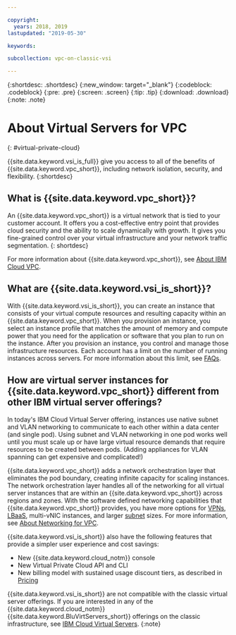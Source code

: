```yaml
---

copyright:
  years: 2018, 2019
lastupdated: "2019-05-30"

keywords: 

subcollection: vpc-on-classic-vsi

---
```


{:shortdesc: .shortdesc}
{:new_window: target="_blank"}
{:codeblock: .codeblock}
{:pre: .pre}
{:screen: .screen}
{:tip: .tip}
{:download: .download}
{:note: .note}

# About Virtual Servers for VPC
{: #virtual-private-cloud}

{{site.data.keyword.vsi_is_full}} give you access to all of the benefits of {{site.data.keyword.vpc_short}}, including network isolation, security, and flexibility. 
{:shortdesc}

## What is {{site.data.keyword.vpc_short}}?
An {{site.data.keyword.vpc_short}} is a virtual network that is tied to your customer account. It offers you a cost-effective entry point that provides cloud security and the ability to scale dynamically with growth. It gives you fine-grained control over your virtual infrastructure and your network traffic segmentation.
{: shortdesc}

For more information about {{site.data.keyword.vpc_short}}, see [About IBM Cloud VPC](/docs/vpc-on-classic?topic=vpc-on-classic-about).

## What are {{site.data.keyword.vsi_is_short}}?
With {{site.data.keyword.vsi_is_short}}, you can create an instance that consists of your virtual compute resources and resulting capacity within an {{site.data.keyword.vpc_short}}. When you provision an instance, you select an instance profile that matches the amount of memory and compute power that you need for the application or software that you plan to run on the instance. After you provision an instance, you control and manage those infrastructure resources. Each account has a limit on the number of running instances across servers. For more information about this limit, see [FAQs](/docs/vpc-on-classic-vsi?topic=vpc-on-classic-vsi-faqs#faqs). 

## How are virtual server instances for {{site.data.keyword.vpc_short}} different from other IBM virtual server offerings?

In today's IBM Cloud Virtual Server offering, instances use native subnet and VLAN networking to communicate to each other within a data center (and single pod). Using subnet and VLAN networking in one pod works well until you must scale up or have large virtual resource demands that require resources to be created between pods. (Adding appliances for VLAN spanning can get expensive and complicated!) 

{{site.data.keyword.vpc_short}} adds a network orchestration layer that eliminates the pod boundary, creating infinite capacity for scaling instances. The network orchestration layer handles all of the networking for all virtual server instances that are within an {{site.data.keyword.vpc_short}} across regions and zones. With the software defined networking capabilities that {{site.data.keyword.vpc_short}} provides, you have more options for [VPNs](/docs/vpc-on-classic-network?topic=vpc-on-classic-network---using-vpn-with-your-vpc), [LBaaS](/docs/vpc-on-classic-network?topic=vpc-on-classic-network---using-load-balancers-in-ibm-cloud-vpc), multi-vNIC instances, and larger [subnet](/docs/vpc-on-classic-network?topic=vpc-on-classic-network-working-with-ip-address-ranges-address-prefixes-regions-and-subnets) sizes. For more information, see [About Networking for VPC](/docs/vpc-on-classic-network?topic=vpc-on-classic-network-about-networking-for-vpc). 

{{site.data.keyword.vsi_is_short}} also have the following features that provide a simpler user experience and cost savings:
* New {{site.data.keyword.cloud_notm}} console
* New Virtual Private Cloud API and CLI
* New billing model with sustained usage discount tiers, as described in [Pricing](/docs/vpc-on-classic?topic=vpc-on-classic-pricing-for-vpc#sustained-usage)

{{site.data.keyword.vsi_is_short}} are not compatible with the classic virtual server offerings. If you are interested in any of the  {{site.data.keyword.cloud_notm}} {{site.data.keyword.BluVirtServers_short}} offerings on the classic infrastructure, see [IBM Cloud Virtual Servers](/docs/vsi?topic=virtual-servers-getting-started-tutorial).
{:note}





